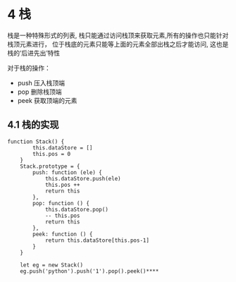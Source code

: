 # 4 栈 
栈是一种特殊形式的列表, 栈只能通过访问栈顶来获取元素,所有的操作也只能针对栈顶元素进行， 位于栈底的元素只能等上面的元素全部出栈之后才能访问, 这也是栈的‘后进先出’特性

对于栈的操作：
+ push 压入栈顶端
+ pop 删除栈顶端
+ peek 获取顶端的元素
## 4.1 栈的实现
```
function Stack() {
        this.dataStore = []
        this.pos = 0
    }
    Stack.prototype = {
        push: function (ele) {
            this.dataStore.push(ele)
            this.pos ++
            return this
        },
        pop: function () {
            this.dataStore.pop()
            -- this.pos
            return this
        },
        peek: function () {
            return this.dataStore[this.pos-1]
        }
    }

    let eg = new Stack()
    eg.push('python').push('1').pop().peek()****
``` 
